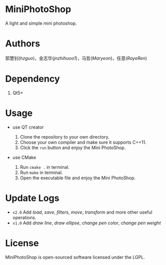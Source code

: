 # MiniPhotoShop
A light and simple mini photoshop.

# Authors
郭慧钊(*hzguo*)，金志华(*jnzhihuoo1*)，马哲(*Maryeon*)，任意(*RayeRen*)

# Dependency
1. Qt5+

# Usage
- use QT creator
    1. Clone the repository to your own directory.
    2. Choose your own compiler and make sure it supports C++11.
    3. Click the `run` button and enjoy the Mini PhotoShop.
    
- use CMake
    1. Run `cmake .` in terminal.
    2. Run `make` in terminal.
    3. Open the executable file and enjoy the Mini PhotoShop.

# Update Logs
- `v2.0` Add *load*, *save*, *filters*, *move*, *transform* and more other useful operations.
- `v1.0` Add *draw line*, *draw ellipse*, *change pen color*, *change pen weight*


# License
MiniPhotoShop is open-sourced software licensed under the LGPL.

